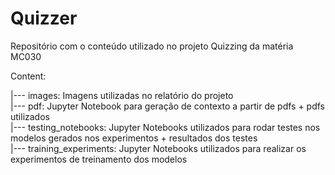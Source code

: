 # Quizzer
Repositório com o conteúdo utilizado no projeto Quizzing da matéria MC030

Content:

|--- images: Imagens utilizadas no relatório do projeto  
|--- pdf: Jupyter Notebook para geração de contexto a partir de pdfs + pdfs utilizados  
|--- testing_notebooks: Jupyter Notebooks utilizados para rodar testes nos modelos gerados nos experimentos + resultados dos testes  
|--- training_experiments: Jupyter Notebooks utilizados para realizar os experimentos de treinamento dos modelos  
